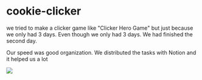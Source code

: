 # cookie-clicker

we tried to make a clicker game like "Clicker Hero Game" but just because we only had 3 days.
Even though we only had 3 days. We had finished the second day.

Our speed was good organization. We distributed the tasks with Notion and it helped us a lot

![](https://ibb.co/fMRDCRZ)
